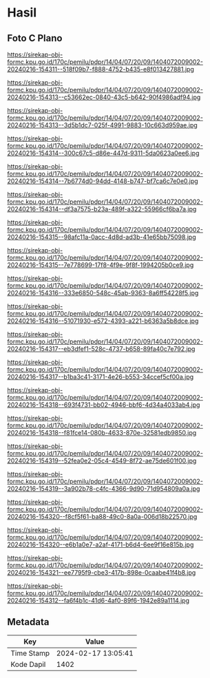 # Hasil

## Foto C Plano

https://sirekap-obj-formc.kpu.go.id/170c/pemilu/pdpr/14/04/07/20/09/1404072009002-20240216-154311--518f09b7-f888-4752-b435-e8f013427881.jpg

https://sirekap-obj-formc.kpu.go.id/170c/pemilu/pdpr/14/04/07/20/09/1404072009002-20240216-154313--c53662ec-0840-43c5-b642-90f4986adf94.jpg

https://sirekap-obj-formc.kpu.go.id/170c/pemilu/pdpr/14/04/07/20/09/1404072009002-20240216-154313--3d5b1dc7-025f-4991-9883-10c663d959ae.jpg

https://sirekap-obj-formc.kpu.go.id/170c/pemilu/pdpr/14/04/07/20/09/1404072009002-20240216-154314--300c67c5-d86e-447d-9311-5da0623a0ee6.jpg

https://sirekap-obj-formc.kpu.go.id/170c/pemilu/pdpr/14/04/07/20/09/1404072009002-20240216-154314--7b6774d0-94dd-4148-b747-bf7ca6c7e0e0.jpg

https://sirekap-obj-formc.kpu.go.id/170c/pemilu/pdpr/14/04/07/20/09/1404072009002-20240216-154314--df3a7575-b23a-489f-a322-55966cf6ba7a.jpg

https://sirekap-obj-formc.kpu.go.id/170c/pemilu/pdpr/14/04/07/20/09/1404072009002-20240216-154315--98afc11a-0acc-4d8d-ad3b-41e65bb75098.jpg

https://sirekap-obj-formc.kpu.go.id/170c/pemilu/pdpr/14/04/07/20/09/1404072009002-20240216-154315--7e778699-17f8-4f9e-9f8f-1994205b0ce9.jpg

https://sirekap-obj-formc.kpu.go.id/170c/pemilu/pdpr/14/04/07/20/09/1404072009002-20240216-154316--333e6850-548c-45ab-9363-8a6ff54228f5.jpg

https://sirekap-obj-formc.kpu.go.id/170c/pemilu/pdpr/14/04/07/20/09/1404072009002-20240216-154316--51071930-e572-4393-a221-b6363a5b8dce.jpg

https://sirekap-obj-formc.kpu.go.id/170c/pemilu/pdpr/14/04/07/20/09/1404072009002-20240216-154317--eb3dfef1-528c-4737-b658-89fa40c7e792.jpg

https://sirekap-obj-formc.kpu.go.id/170c/pemilu/pdpr/14/04/07/20/09/1404072009002-20240216-154317--b1ba3c41-3171-4e26-b553-34ccef5cf00a.jpg

https://sirekap-obj-formc.kpu.go.id/170c/pemilu/pdpr/14/04/07/20/09/1404072009002-20240216-154318--693f4731-bb02-4946-bbf6-4d34a4033ab4.jpg

https://sirekap-obj-formc.kpu.go.id/170c/pemilu/pdpr/14/04/07/20/09/1404072009002-20240216-154318--f81fce14-080b-4633-870e-32581edb9850.jpg

https://sirekap-obj-formc.kpu.go.id/170c/pemilu/pdpr/14/04/07/20/09/1404072009002-20240216-154319--52fea0e2-05c4-4549-8f72-ae75de601f00.jpg

https://sirekap-obj-formc.kpu.go.id/170c/pemilu/pdpr/14/04/07/20/09/1404072009002-20240216-154319--3a902b78-c4fc-4366-9d90-71d954809a0a.jpg

https://sirekap-obj-formc.kpu.go.id/170c/pemilu/pdpr/14/04/07/20/09/1404072009002-20240216-154320--f8cf5f61-ba88-49c0-8a0a-006d18b22570.jpg

https://sirekap-obj-formc.kpu.go.id/170c/pemilu/pdpr/14/04/07/20/09/1404072009002-20240216-154320--e6b1a0e7-a2af-4171-b6d4-6ee9f16e815b.jpg

https://sirekap-obj-formc.kpu.go.id/170c/pemilu/pdpr/14/04/07/20/09/1404072009002-20240216-154321--ee7795f9-cbe3-417b-898e-0caabe41f4b8.jpg

https://sirekap-obj-formc.kpu.go.id/170c/pemilu/pdpr/14/04/07/20/09/1404072009002-20240216-154312--fa6f4b1c-41d6-4af0-89f6-1942e89a1114.jpg


## Metadata

| Key        | Value               |
| ---------- | ------------------- |
| Time Stamp | 2024-02-17 13:05:41 |
| Kode Dapil | 1402                |



